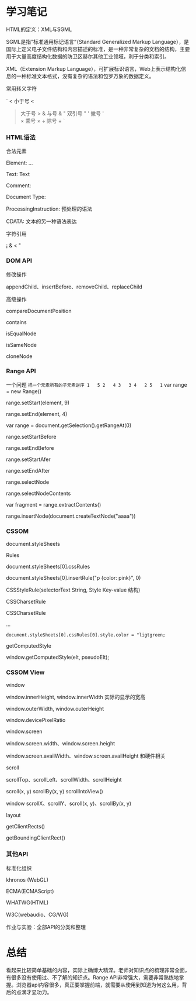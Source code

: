 # 学习笔记

HTML的定义：XML与SGML

SGML是指”标准通用标记语言“（Standard Generalized Markup Language），是国际上定义电子文件结构和内容描述的标准，是一种非常复杂的文档的结构，主要用于大量高度结构化数据的防卫区赫尔其他工业领域，利于分类和索引。

XML（Extension Markup Language），可扩展标识语言，Web上表示结构化信息的一种标准文本格式，没有复杂的语法和包罗万象的数据定义。

常用转义字符

`
<  小于号  &lt; 
>  大于号  &gt;
&  与号    &amp;
"  双引号  &quot;
'  撇号    &apos;   
×  乘号    &times;
÷  除号    &divide;
`

### HTML语法

合法元素

Element: <tagname>...</tagname>

Text: Text

Comment: <!-- comments -->

Document Type: <!Doctype html>

ProcessingInstruction: <?a 1?> 预处理的语法

CDATA: <![CDATA[ ]]> 文本的另一种语法表达

字符引用

&#161; &amp; &lt; &quot;

### DOM API

修改操作

appendChild、insertBefore、removeChild、replaceChild

高级操作

compareDocumentPosition

contains

isEqualNode

isSameNode

cloneNode

### Range API

一个问题
`
把一个元素所有的子元素逆序
1   5
2   4
3   3
4   2
5   1
`
var range = new Range()

range.setStart(element, 9)

range.setEnd(element, 4)

var range = document.getSelection().getRangeAt(0)

range.setStartBefore

range.setEndBefore

range.setStartAfer

range.setEndAfter

range.selectNode

range.selectNodeContents

var fragment = range.extractContents()

range.insertNode(document.createTextNode("aaaa"))

### CSSOM

document.styleSheets

Rules

document.styleSheets[0].cssRules

document.styleSheets[0].insertRule("p {color: pink}", 0)

CSSStyleRule(selectorText String, Style Key-value 结构)

CSSCharsetRule

CSSCharsetRule

...

`
document.styleSheets[0].cssRules[0].style.color = "ligtgreen;
`

getComputedStyle

window.getComputedStyle(elt, pseudoElt);

### CSSOM View

window

window.innerHeight, window.innerWidth 实际的显示的宽高

window.outerWidth, window.outerHeight

window.devicePixelRatio

window.screen

window.screen.width、window.screen.height

window.screen.availWidth、window.screen.availHeight 和硬件相关

 scroll

 scrollTop、scrollLeft、scrollWidth、scrollHeight

 scroll(x, y) scrollBy(x, y) scrollIntoView() 

 window scrollX、scrollY、scroll(x, y)、scrollBy(x, y)

 layout

 getClientRects()

 getBoundingClientRect()


 ### 其他API

 标准化组织

 khronos (WebGL)

 ECMA(ECMAScript)

 WHATWG(HTML)

 W3C(webaudio、CG/WG)

 作业与实验：全部API的分类和整理

 # 总结

 看起来比较简单基础的内容，实际上确博大精深。老师对知识点的梳理非常全面，有很多没有使用过、不了解的知识点。Range API非常强大，需要非常熟练地掌握。浏览器api内容很多，真正要掌握前端，就需要从使用到知道为何这么用，背后的点滴才显功力。
 